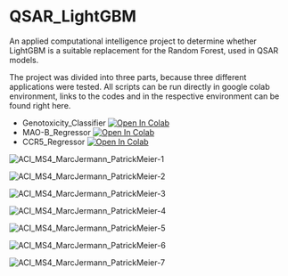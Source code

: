 # QSAR_LightGBM
An applied computational intelligence project to determine whether LightGBM is a suitable replacement for the Random Forest, used in QSAR models.

The project was divided into three parts, because three different applications were tested. All scripts can be run directly in google colab environment, links to the codes and in the respective environment can be found right here.

* Genotoxicity_Classifier [![Open In Colab](https://colab.research.google.com/assets/colab-badge.svg)](https://colab.research.google.com/github/stawiskm/QSAR_LightGBM/blob/main/Genotoxicity_Classifier.ipynb)
* MAO-B_Regressor [![Open In Colab](https://colab.research.google.com/assets/colab-badge.svg)](https://colab.research.google.com/github/stawiskm/QSAR_LightGBM/blob/main/MAO_B_Regressor.ipynb)
* CCR5_Regressor [![Open In Colab](https://colab.research.google.com/assets/colab-badge.svg)](https://colab.research.google.com/github/stawiskm/QSAR_LightGBM/blob/main/CCR5_Regressor.ipynb)

![ACI_MS4_MarcJermann_PatrickMeier-1](https://user-images.githubusercontent.com/63347322/172659578-c92a6bdd-0d79-4291-9bff-15bd88b7a446.png)

![ACI_MS4_MarcJermann_PatrickMeier-2](https://user-images.githubusercontent.com/63347322/172659600-e52c7962-93fb-443f-a892-c7240c74cd99.png)

![ACI_MS4_MarcJermann_PatrickMeier-3](https://user-images.githubusercontent.com/63347322/172659626-2833b71d-e249-4861-bc76-8641ae53f45a.png)

![ACI_MS4_MarcJermann_PatrickMeier-4](https://user-images.githubusercontent.com/63347322/172659648-58ae4825-0960-4eeb-9643-e517b5dcbd09.png)

![ACI_MS4_MarcJermann_PatrickMeier-5](https://user-images.githubusercontent.com/63347322/172659665-4daad890-45ee-419c-8bc6-35d7fda9ba47.png)

![ACI_MS4_MarcJermann_PatrickMeier-6](https://user-images.githubusercontent.com/63347322/172659692-6f64bc9b-dd4a-4fb8-a2ac-4d91dcae94f3.png)

![ACI_MS4_MarcJermann_PatrickMeier-7](https://user-images.githubusercontent.com/63347322/172659713-1c08573c-2234-4eef-b170-ee1e6f80d4b7.png)
